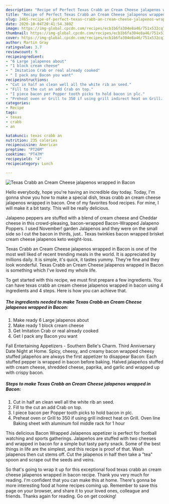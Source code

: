 ```yaml
---
description: "Recipe of Perfect Texas Crabb an Cream Cheese jalapenos wrapped in Bacon"
title: "Recipe of Perfect Texas Crabb an Cream Cheese jalapenos wrapped in Bacon"
slug: 2465-recipe-of-perfect-texas-crabb-an-cream-cheese-jalapenos-wrapped-in-bacon
date: 2020-10-04T20:41:54.380Z
image: https://img-global.cpcdn.com/recipes/ecb1b6fa304e8a46/751x532cq70/texas-crabb-an-cream-cheese-jalapenos-wrapped-in-bacon-recipe-main-photo.jpg
thumbnail: https://img-global.cpcdn.com/recipes/ecb1b6fa304e8a46/751x532cq70/texas-crabb-an-cream-cheese-jalapenos-wrapped-in-bacon-recipe-main-photo.jpg
cover: https://img-global.cpcdn.com/recipes/ecb1b6fa304e8a46/751x532cq70/texas-crabb-an-cream-cheese-jalapenos-wrapped-in-bacon-recipe-main-photo.jpg
author: Martin Gray
ratingvalue: 3.7
reviewcount: 9
recipeingredient:
- "6 Large jalapenos about"
- "1 block cream cheese"
- " Imitation Crab or real already cooked"
- " I pack any Bacon you want"
recipeinstructions:
- "Cut in half an clean well all the white rib an seed."
- "Fill to the cut an add Crab on top."
- "I piece bacon per Popper tooth picks to hold bacon in plc."
- "Preheat oven or Grill to 350 if using grill indirect heat on Grill. Oven line Baking sheet with aluminum foil middle rack for 1 hour"
categories:
- Recipe
tags:
- texas
- crabb
- an

katakunci: texas crabb an 
nutrition: 235 calories
recipecuisine: American
preptime: "PT26M"
cooktime: "PT47M"
recipeyield: "4"
recipecategory: Lunch

---
```



![Texas Crabb an Cream Cheese jalapenos wrapped in Bacon](https://img-global.cpcdn.com/recipes/ecb1b6fa304e8a46/751x532cq70/texas-crabb-an-cream-cheese-jalapenos-wrapped-in-bacon-recipe-main-photo.jpg)

Hello everybody, hope you're having an incredible day today. Today, I'm gonna show you how to make a special dish, texas crabb an cream cheese jalapenos wrapped in bacon. One of my favorites food recipes. For mine, I will make it a bit tasty. This will be really delicious.

Jalapeno peppers are stuffed with a blend of cream cheese and Cheddar cheese in this crowd-pleasing, bacon-wrapped Bacon-Wrapped Jalapeno Poppers. I used November! garden Jalapenos and they were on the small side so I cut the bacon in thirds, just.. Texas twinkies bacon wrapped brisket cream cheese jalapenos keto weight-loss.

Texas Crabb an Cream Cheese jalapenos wrapped in Bacon is one of the most well liked of recent trending meals in the world. It is appreciated by millions daily. It is simple, it's quick, it tastes yummy. They're fine and they look wonderful. Texas Crabb an Cream Cheese jalapenos wrapped in Bacon is something which I've loved my whole life.


To get started with this recipe, we must first prepare a few ingredients. You can have texas crabb an cream cheese jalapenos wrapped in bacon using 4 ingredients and 4 steps. Here is how you can achieve that.

<!--inarticleads1-->

##### The ingredients needed to make Texas Crabb an Cream Cheese jalapenos wrapped in Bacon:

1. Make ready 6 Large jalapenos about
1. Make ready 1 block cream cheese
1. Get  Imitation Crab or real already cooked
1. Get  I pack any Bacon you want


Fall Entertaining Appetizers - Southern Belle&#39;s Charm. Third Anniversary Date Night at Home. Spicy, cheesy, and creamy bacon wrapped cheesy stuffed jalapeños are always the first appetizer to disappear Bacon: Each stuffed pepper is wrapped in bacon before baking. Halved jalapeños stuffed with cream cheese, shredded cheese, paprika, and garlic and wrapped up with crispy bacon. 

<!--inarticleads2-->

##### Steps to make Texas Crabb an Cream Cheese jalapenos wrapped in Bacon:

1. Cut in half an clean well all the white rib an seed.
1. Fill to the cut an add Crab on top.
1. I piece bacon per Popper tooth picks to hold bacon in plc.
1. Preheat oven or Grill to 350 if using grill indirect heat on Grill. Oven line Baking sheet with aluminum foil middle rack for 1 hour


This delicious Bacon Wrapped Jalapenos appetizer is perfect for football watching and sports gatherings. Jalapeños are stuffed with two cheeses and wrapped in bacon for a simple but tasty party snack. Some of the best things in life are the simplest, and this recipe is proof of that. Wash jalapenos then cut stems off. Cut the jalapenos in half then take a &#34;tea&#34; spoon and scrape out the seeds and veins. 

So that's going to wrap it up for this exceptional food texas crabb an cream cheese jalapenos wrapped in bacon recipe. Thank you very much for reading. I'm confident that you can make this at home. There's gonna be more interesting food at home recipes coming up. Remember to save this page on your browser, and share it to your loved ones, colleague and friends. Thanks again for reading. Go on get cooking!
